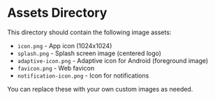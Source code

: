 # Assets Directory

This directory should contain the following image assets:

- `icon.png` - App icon (1024x1024)
- `splash.png` - Splash screen image (centered logo)
- `adaptive-icon.png` - Adaptive icon for Android (foreground image)
- `favicon.png` - Web favicon
- `notification-icon.png` - Icon for notifications

You can replace these with your own custom images as needed. 